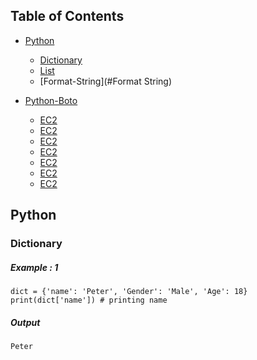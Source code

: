 ## Table of Contents
- [Python](#Python)
    - [Dictionary](#Dictionary)
    - [List](#List)
    - [Format-String](#Format String)

- [Python-Boto](#Boto)
    - [EC2](#EC2)
    - [EC2](#EC2)
    - [EC2](#EC2)
    - [EC2](#EC2)
    - [EC2](#EC2)
    - [EC2](#EC2)
    - [EC2](#EC2)

## Python

### Dictionary

##### Example : 1
```
dict = {'name': 'Peter', 'Gender': 'Male', 'Age': 18}
print(dict['name']) # printing name
```
##### Output
```
Peter
```

